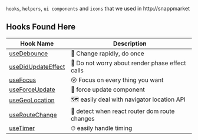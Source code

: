 `hooks`, `helpers`, `ui components` and `icons` that we used in http://snappmarket

## Hooks Found Here

| Hook Name                                         |  Description                                                     |
| ------------------------------------------------- | ---------------------------------------------------------------- |
| [useDebounce](packages/hooks/packages/useDebounce)               | 🔂 Change rapidly, do once                                       |
| [useDidUpdateEffect](packages/hooks/packages/useDidUpdateEffect) | 🧵 Do not worry about render phase effect calls                 |
| [useFocus](packages/hooks/packages/useFocus)                     | 😵 Focus on every thing you want                                 |
| [useForceUpdate](packages/hooks/packages/useForceUpdate)         | 👿 force update component                                        |
| [useGeoLocation](packages/hooks/packages/useGeoLocation)         | 🗺 easily deal with navigator location API                      |
| [useRouteChange](packages/hooks/packages/useRouteChange)         | 🏹 detect when react router dom route changes                    |
| [useTimer](packages/hooks/packages/useTimer)                     | ⏱ easily handle timing                                          |


